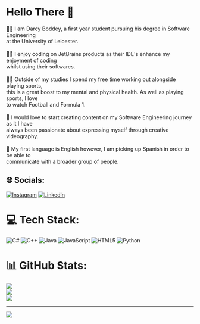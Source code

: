 # Hello There 👋
👨‍🎓 I am Darcy Boddey, a first year student pursuing his degree in Software Engineering<br>at the University of Leicester.<br><br>👨‍💻 I enjoy coding on JetBrains products as their IDE's enhance my enjoyment of coding<br>whilst using their softwares.<br><br>🏋️‍♂️ Outside of my studies I spend my free time working out alongside playing sports, <br> this is a great boost to my mental and physical health. As well as playing sports, I love <br> to watch Football and Formula 1.<br><br>🎥 I would love to start creating content on my Software Engineering journey as it I have <br>always been passionate about expressing myself through creative videography.<br><br>🛫 My first language is English however, I am picking up Spanish in order to be able to<br>communicate with a broader group of people.


## 🌐 Socials:
[![Instagram](https://img.shields.io/badge/Instagram-%23E4405F.svg?logo=Instagram&logoColor=white)](https://instagram.com/https://www.instagram.com/darcyboddey/) [![LinkedIn](https://img.shields.io/badge/LinkedIn-%230077B5.svg?logo=linkedin&logoColor=white)](https://linkedin.com/in/https://www.linkedin.com/in/darcy-boddey/) 

# 💻 Tech Stack:
![C#](https://img.shields.io/badge/c%23-%23239120.svg?style=for-the-badge&logo=csharp&logoColor=white) ![C++](https://img.shields.io/badge/c++-%2300599C.svg?style=for-the-badge&logo=c%2B%2B&logoColor=white) ![Java](https://img.shields.io/badge/java-%23ED8B00.svg?style=for-the-badge&logo=openjdk&logoColor=white) ![JavaScript](https://img.shields.io/badge/javascript-%23323330.svg?style=for-the-badge&logo=javascript&logoColor=%23F7DF1E) ![HTML5](https://img.shields.io/badge/html5-%23E34F26.svg?style=for-the-badge&logo=html5&logoColor=white) ![Python](https://img.shields.io/badge/python-3670A0?style=for-the-badge&logo=python&logoColor=ffdd54)
# 📊 GitHub Stats:
![](https://github-readme-stats.vercel.app/api?username=boddeydarcy&theme=dark&hide_border=true&include_all_commits=false&count_private=false)<br/>
![](https://github-readme-streak-stats.herokuapp.com/?user=boddeydarcy&theme=dark&hide_border=true)<br/>
![](https://github-readme-stats.vercel.app/api/top-langs/?username=boddeydarcy&theme=dark&hide_border=true&include_all_commits=false&count_private=false&layout=compact)

---
[![](https://visitcount.itsvg.in/api?id=boddeydarcy&icon=2&color=11)](https://visitcount.itsvg.in)
